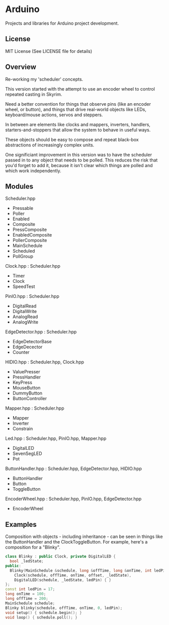 # Arduino
Projects and libraries for Arduino project development.

## License
MIT License (See LICENSE file for details)

## Overview
Re-working my 'scheduler' concepts.

This version started with the attempt to use an encoder wheel to control repeated casting in Skyrim.

Need a better convention for things that observe pins (like an encoder wheel, or button), and things that
drive real-world objects like LEDs, keyboard/mouse actions, servos and steppers.

In between are elements like clocks and mappers, inverters, handlers, starters-and-stoppers that allow
the system to behave in useful ways.

These objects should be easy to compose and repeat black-box abstractions of increasingly complex units.

One significiant improvement in this version was to have the scheduler passed in to any object that needs
to be polled.  This reduces the risk that you'd forget to add it, because it isn't clear which things are
polled and which work independently.

## Modules
Scheduler.hpp
* Pressable
* Poller
* Enabled
* Composite
* PressComposite
* EnabledComposite
* PollerComposite
* MainSchedule
* Scheduled
* PollGroup

Clock.hpp : Scheduler.hpp
* Timer
* Clock
* SpeedTest

PinIO.hpp : Scheduler.hpp
* DigitalRead
* DigitalWrite
* AnalogRead
* AnalogWrite

EdgeDetector.hpp : Scheduler.hpp
* EdgeDetectorBase
* EdgeDecector
* Counter

HIDIO.hpp : Scheduler.hpp, Clock.hpp
* ValuePresser
* PressHandler
* KeyPress
* MouseButton
* DummyButton
* ButtonController

Mapper.hpp : Scheduler.hpp
* Mapper
* Inverter
* Constrain

Led.hpp : Scheduler.hpp, PinIO.hpp, Mapper.hpp
* DigitalLED
* SevenSegLED
* Pot

ButtonHandler.hpp : Scheduler.hpp, EdgeDetector.hpp, HIDIO.hpp
* ButtonHandler
* Button
* ToggleButton

EncoderWheel.hpp : Scheduler.hpp, PinIO.hpp, EdgeDetector.hpp
* EncoderWheel

## Examples
Composition with objects - including inheritance - can be seen in things like the ButtonHandler and 
the ClockToggleButton.  For example, here's a composition for a "Blinky".

```C++
class Blinky : public Clock, private DigitalLED {
  bool _ledState;
public:
  Blinky(MainSchedule &schedule, long &offTime, long &onTime, int ledPin) :
    Clock(schedule, offTime, onTime, offset, _ledState),
    DigitalLED(schedule, _ledState, ledPin) { }
};
const int ledPin = 17;
long onTime = 100;
long offTime = 200;
MainSchedule schedule;
Blinky blinky(schedule, offTime, onTime, 0, ledPin);
void setup() { schedule.begin(); }
void loop() { schedule.poll(); }
```
